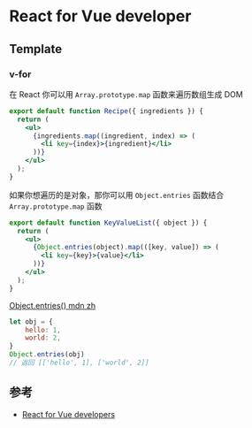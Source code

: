 # React for Vue developer

## Template

### v-for

在 React 你可以用 `Array.prototype.map` 函数来遍历数组生成 DOM

```jsx
export default function Recipe({ ingredients }) {
  return (
    <ul>
      {ingredients.map((ingredient, index) => (
        <li key={index}>{ingredient}</li>
      ))}
    </ul>
  );
}
```

如果你想遍历的是对象，那你可以用 `Object.entries` 函数结合 `Array.prototype.map` 函数

```jsx
export default function KeyValueList({ object }) {
  return (
    <ul>
      {Object.entries(object).map(([key, value]) => (
        <li key={key}>{value}</li>
      ))}
    </ul>
  );
}
```
[Object.entries() mdn zh](https://developer.mozilla.org/zh-CN/docs/Web/JavaScript/Reference/Global_Objects/Object/entries) 
```js
let obj = {
    hello: 1,
    world: 2,
}
Object.entries(obj)
// 返回 [['hello', 1], ['world', 2]]
```

## 参考

- [React for Vue developers](https://sebastiandedeyne.com/react-for-vue-developers)